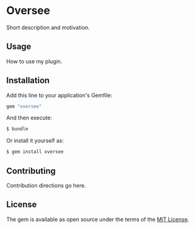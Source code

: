 # Oversee
Short description and motivation.

## Usage
How to use my plugin.

## Installation
Add this line to your application's Gemfile:

```ruby
gem "oversee"
```

And then execute:
```bash
$ bundle
```

Or install it yourself as:
```bash
$ gem install oversee
```

## Contributing
Contribution directions go here.

## License
The gem is available as open source under the terms of the [MIT License](https://opensource.org/licenses/MIT).
